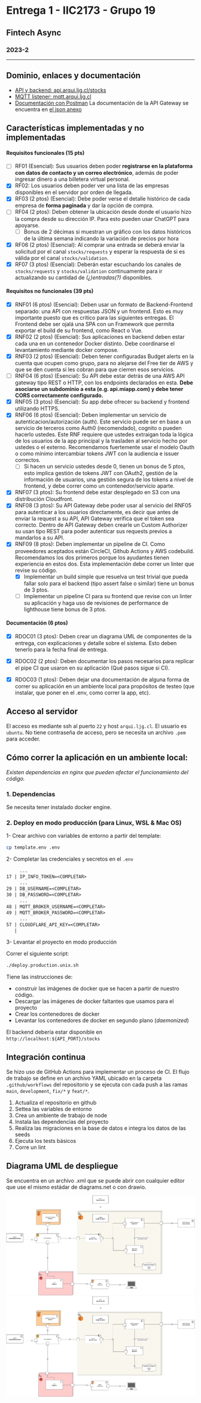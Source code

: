 # Entrega 1 - IIC2173 - Grupo 19
## Fintech Async
### 2023-2

---

## Dominio, enlaces y documentación

- [API y backend: api.arqui.ljg.cl/stocks](https://api.arqui.ljg.cl/stocks)
- [MQTT listener: mqtt.arqui.ljg.cl](https://mqtt.arqui.ljg.cl)
- [Documentación con Postman](https://documenter.getpostman.com/view/20894725/2s9YC7RqfQ#16a7b195-e005-470d-a011-c92a5c9822fe)
La documentación de la API Gateway se encuentra en [el json anexo](./ArquisisE1-ApiGatewayV2-oas30-postman.json)

## Características implementadas y no implementadas

#### Requisitos funcionales (15 pts)
- [ ] RF01 (Esencial): 
 Sus usuarios deben poder **registrarse en la plataforma con datos de contacto y un correo electrónico**, 
 además de poder ingresar dinero a una billetera virtual
personal.
- [X] RF02: 
 Los usuarios deben poder ver una lista de las empresas disponibles en el servidor por orden de llegada.
- [X] RF03 (2 ptos) (Esencial): 
 Debe poder verse el detalle histórico de cada empresa de **forma paginada** y dar la opción de compra.
- [ ] RF04 (2 ptos): 
 Deben obtener la ubicación desde donde el usuario hizo la compra desde su dirección IP. 
 Para esto pueden usar ChatGPT para apoyarse.
  - [ ] Bonus de 2 décimas si muestran un gráfico con los datos históricos de la última semana indicando la variación 
   de precios por hora
- [X] RF06 (2 ptos) (Esencial): 
 Al comprar una entrada se deberá enviar la solicitud por el canal `stocks/requests` y esperar la respuesta de si 
 es válida por el canal `stocks/validation`.
- [X] RF07 (3 ptos) (Esencial): 
 Deberán estar escuchando los canales de `stocks/requests` y `stocks/validation` continuamente para ir actualizando su
 cantidad de _(¿)entradas(?)_ disponibles.

#### Requisitos no funcionales (39 pts)
- [X] RNF01 (6 ptos) (Esencial): 
 Deben usar un formato de Backend-Frontend separado: una API con respuestas JSON y un frontend.
 Esto es muy importante puesto que es crítico para las siguientes entregas. 
 El Frontend debe ser ojalá una SPA con un Framework que permita exportar el build de su frontend, como React o Vue.
- [X] RNF02 (2 ptos) (Esencial): 
 Sus aplicaciones en backend deben estar cada una en un contenedor Docker distinto.
 Debe coordinarse el levantamiento mediante docker compose.
- [X] RNF03 (2 ptos) (Esencial):
 Deben tener configuradas Budget alerts en la cuenta que ocupen como grupo, para no alejarse del Free tier de AWS y que
 se den cuenta si les cobran para que cierren esos servicios.
- [ ] RNF04 (6 ptos) (Esencial): 
 Su API debe estar detrás de una AWS API gateway tipo REST o HTTP, con los endpoints declarados en esta.
 **Debe asociarse un subdominio a esta (e.g. api.miapp.com) y debe tener CORS correctamente configurado.**
- [X] RNF05 (3 ptos) (Esencial): Su app debe ofrecer su backend y frontend utilizando HTTPS.
- [X] RNF06 (6 ptos) (Esencial): 
 Deben implementar un servicio de autenticacion/autorización (auth). 
 Este servicio puede ser en base a un servicio de terceros como Auth0 (recomendado), cognito o pueden hacerlo ustedes. 
 Este RNF requiere que ustedes extraigan toda la lógica de los usuarios de la app principal y la trasladen al servicio
 hecho por ustedes o el externo. Recomendamos fuertemente usar el modelo Oauth o como mínimo intercambiar tokens JWT con
 la audiencia e issuer correctos.
  - [ ] Si hacen un servicio ustedes desde 0, tienen un bonus de 5 ptos, esto implica gestión de tokens JWT con OAuth2,
   gestión de la información de usuarios, una gestión segura de los tokens a nivel de frontend, 
   y debe correr como un contenedor/servicio aparte.
- [X] RNF07 (3 ptos): 
 Su frontend debe estar desplegado en S3 con una distribución Cloudfront.
- [X] RNF08 (3 ptos): 
 Su API Gateway debe poder usar al servicio del RNF05 para autenticar a los usuarios directamente, 
 es decir que antes de enviar la request a su API, API Gateway verifica que el token sea correcto. 
 Dentro de API Gateway deben crearle un Custom Authorizer su usan tipo REST para poder autenticar sus requests previos a
 mandarlos a su API.
- [X] RNF09 (8 ptos): 
 Deben implementar un pipeline de CI. Como proveedores aceptados están CircleCI, Github Actions y AWS codebuild. 
 Recomendamos los dos primeros porque los ayudantes tienen experiencia en estos dos. Esta implementación debe correr un 
 linter que revise su código.
  - [X] Implementar un build simple que resuelva un test trivial que pueda fallar solo para el backend 
   (tipo assert false o similar) tiene un bonus de 3 ptos.
  - [ ] Implementar un pipeline CI para su frontend que revise con un linter su aplicación y haga uso de revisiones de
   performance de lighthouse tiene bonus de 3 ptos.

#### Documentación (6 ptos)
- [X] RDOC01 (3 ptos): 
 Deben crear un diagrama UML de componentes de la entrega, con explicaciones y detalle sobre el sistema. Esto deben 
 tenerlo para la fecha final de entrega.
- [X] RDOC02 (2 ptos): 
 Deben documentar los pasos necesarios para replicar el pipe CI que usaron en su aplicación (Qué pasos sigue si CI).
- [X] RDOC03 (1 ptos): 
 Deben dejar una documentación de alguna forma de correr su aplicación en un ambiente local para propósitos de testeo 
 (que instalar, que poner en el .env, como correr la app, etc).


## Acceso al servidor

El acceso es mediante ssh al puerto `22` y host `arqui.ljg.cl`.
El usuario es `ubuntu`.
No tiene contraseña de acceso, pero se necesita un archivo `.pem` para acceder.

## Cómo correr la aplicación en un ambiente local:

<em>
 Existen dependencias en nginx que pueden afectar el funcionamiento del código.
</em>

### 1. Dependencias
Se necesita tener instalado docker engine.

### 2. Deploy en modo producción (para Linux, WSL & Mac OS)
1- Crear archivo con variables de entorno a partir del template:
```bash
cp template.env .env
```

2- Completar las credenciales y secretos en el `.env`
```dotenv
     ...
17 | IP_INFO_TOKEN=<COMPLETAR>
     ...
29 | DB_USERNAME=<COMPLETAR>
30 | DB_PASSWORD=<COMPLETAR>
     ...
48 | MQTT_BROKER_USERNAME=<COMPLETAR>
49 | MQTT_BROKER_PASSWORD=<COMPLETAR>
     ...
57 | CLOUDFLARE_API_KEY=<COMPLETAR>
   |
```

3- Levantar el proyecto en modo producción

Correr el siguiente script:
```bash
./deploy.production.unix.sh
```

Tiene las instrucciones de:
- construir las imágenes de docker que se hacen a partir de nuestro código.
- Descargar las imágenes de docker faltantes que usamos para el proyecto
- Crear los contenedores de docker
- Levantar los contenedores de docker en segundo plano (_daemonized_)

El backend debería estar disponible en `http://localhost:${API_PORT}/stocks`

## Integración continua

Se hizo uso de GitHub Actions para implementar un proceso de CI.
El flujo de trabajo se define en un archivo YAML ubicado en la carpeta `.github/workflows` del repositorio y se ejecuta
con cada push a las ramas `main`, `development`, `fix/*` y `feat/*`.

1. Actualiza el repositorio en github
2. Settea las variables de entorno
3. Crea un ambiente de trabajo de node
4. Instala las dependencias del proyecto
5. Realiza las migraciones en la base de datos e integra los datos de las seeds
6. Ejecuta los tests básicos
7. Corre un lint

## Diagrama UML de despliegue

Se encuentra en un archivo .xml que se puede abrir con cualquier editor que use el mismo estádar de diagrams.net
o con drawio.

![](./docs/diagramaArquiSis.drawio.png)
![](../docs/diagramaArquiSis.drawio.png)
